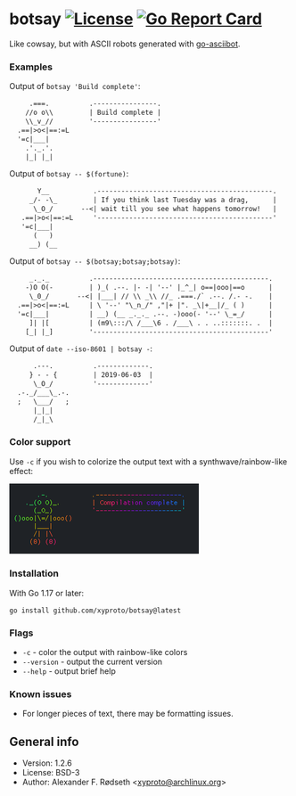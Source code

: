 # botsay [![License](https://img.shields.io/badge/license-BSD-green.svg?style=flat)](https://raw.githubusercontent.com/xyproto/botsay/master/LICENSE) [![Go Report Card](https://goreportcard.com/badge/github.com/xyproto/botsay)](https://goreportcard.com/report/github.com/xyproto/botsay)

Like cowsay, but with ASCII robots generated with [go-asciibot](https://github.com/mattes/go-asciibot).

### Examples

Output of `botsay 'Build complete'`:

```
     .===.          .----------------.
    //o o\\         | Build complete |
    \\_v_//         '----------------'
  .==|>o<|==:=L
  '=c|___|
    .'._.'.
    |_| |_|
```

Output of `botsay -- $(fortune)`:

```
       Y__           .--------------------------------------------.
     _/- -\_         | If you think last Tuesday was a drag,      |
      \_O_/       --<| wait till you see what happens tomorrow!   |
   .==|>o<|==:=L     '--------------------------------------------'
   '=c|___|
      (   )
     __) (__
```

Output of `botsay -- $(botsay;botsay;botsay)`:

```
     _._._          .--------------------------------------------.
    -)O O(-         | )_( .--. |- -| '--' |_^_| o==|ooo|==o      |
     \_0_/       --<| |___| // \\ _\\ //_ .===./` .--. /.- -.    |
  .==|>o<|==:=L     | \ '--' "\_n_/" ,"|+ |". _\|+__|/_ ( )      |
  '=c|___|          | __) (__ _._._ .--. -)ooo(- '--' \_=_/      |
     ]| |[          | (m9\:::/\ /___\6 . /___\ . . ..:::::::. .  |
    [_| |_]         '--------------------------------------------'
```

Output of `date --iso-8601 | botsay -`:

```
      .---.          .-------------.
     } - - {         | 2019-06-03  |
      \_O_/          '-------------'
  .-._/___\_.-.
  ;   \___/   ;
      |_|_|
      /_|_\
```

### Color support

Use `-c` if you wish to colorize the output text with a synthwave/rainbow-like effect:

![](img/botsay.png)

### Installation

With Go 1.17 or later:

    go install github.com/xyproto/botsay@latest

### Flags

* `-c` - color the output with rainbow-like colors
* `--version` - output the current version
* `--help` - output brief help

### Known issues

* For longer pieces of text, there may be formatting issues.

## General info

* Version: 1.2.6
* License: BSD-3
* Author: Alexander F. Rødseth &lt;xyproto@archlinux.org&gt;
